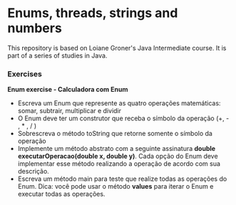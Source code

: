 # Enums, threads, strings and numbers

This repository is based on Loiane Groner's Java Intermediate course. It is part of a series of studies in Java.

### Exercises

**Enum exercise - Calculadora com Enum**

- Escreva um Enum que represente as quatro operações matemáticas: somar, subtrair, multiplicar e dividir
- O Enum deve ter um construtor que receba o símbolo da operação (+, - , * , / )
- Sobrescreva o método toString que retorne somente o símbolo da operação
- Implemente um método abstrato com a seguinte assinatura **double executarOperacao(double x, double y)**. Cada opção do Enum deve implementar esse método realizando a operação de acordo com sua descrição.
- Escreva um método main para teste que realize todas as operações do Enum. Dica: você pode usar o método **values** para iterar o Enum e executar todas as operações.